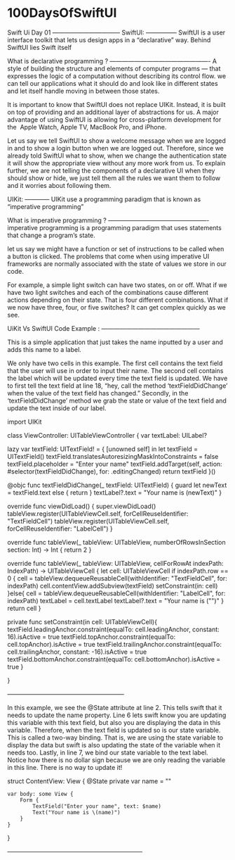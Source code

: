 # 100DaysOfSwiftUI

Swift Ui Day 01
———————————
SwiftUI:
—————
SwiftUI is a user interface toolkit that lets us design apps in a “declarative” way.
Behind SwiftUI lies Swift itself

What is declarative programming ?
————————————————-
A style of building the structure and elements of computer programs — that expresses the logic of a computation without describing its control flow.
we can tell our applications what it should do and look like in different states and let itself handle moving in between those states.

It is important to know that SwiftUI does not replace UIKit. Instead, it is built on top of providing and an additional layer of abstractions for us.
A major advantage of using SwiftUI is allowing for cross-platform development for the  Apple Watch, Apple TV, MacBook Pro, and iPhone.

Let us say we tell SwiftUI to show a welcome message when we are logged in and to show a login button when we are logged out. Therefore, since we already told SwiftUI what to show, when we change the authentication state it will show the appropriate view without any more work from us.
To explain further, we are not telling the components of a declarative UI when they should show or hide, we just tell them all the rules we want them to follow and it worries about following them. 

UIKit:
————
UIKit use a programming paradigm that is known as “imperative programming”

What is imperative	programming ?
————————————————-
imperative programming is a programming paradigm that uses statements that change a program’s state.

let us say we might have a function or set of instructions to be called when a button is clicked.
The problems that come when using imperative UI frameworks are normally associated with the state of values we store in our code.

For example, a simple light switch can have two states, on or off. What if we have two light switches and each of the combinations cause different actions depending on their state. That is four different combinations. What if we now have three, four, or five switches? It can get complex quickly as we see.


UiKit Vs SwiftUI Code Example :
————————————————

This is a simple application that just takes the name inputted by a user and adds this name to a label. 

We only have two cells in this example. The first cell contains the text field that the user will use in order to input their name. The second cell contains the label which will be updated every time the text field is updated.
We have to first tell the text field at line 18, “hey, call the method ‘textFieldDidChange’ when the value of the text field has changed.” Secondly, in the ‘textFieldDidChange’ method we grab the state or value of the text field and update the text inside of our label.

import UIKit

class ViewController: UITableViewController {
  var textLabel: UILabel?
  
  lazy var textField: UITextField! = { [unowned self] in
    let textField = UITextField()
    textField.translatesAutoresizingMaskIntoConstraints = false
    textField.placeholder = "Enter your name"
    textField.addTarget(self, action: #selector(textFieldDidChange), for: .editingChanged)
    return textField
  }()
  
  @objc func textFieldDidChange(_ textField: UITextField) {
    guard let newText = textField.text else {
      return
    }
    textLabel?.text = "Your name is \(newText)"
  }
  
  override func viewDidLoad() {
    super.viewDidLoad()
    tableView.register(UITableViewCell.self, forCellReuseIdentifier: "TextFieldCell")
    tableView.register(UITableViewCell.self, forCellReuseIdentifier: "LabelCell")
  }

  override func tableView(_ tableView: UITableView, numberOfRowsInSection section: Int) -> Int {
    return 2
  }
  
  override func tableView(_ tableView: UITableView, cellForRowAt indexPath: IndexPath) -> UITableViewCell {
    let cell: UITableViewCell
    if indexPath.row == 0 {
      cell = tableView.dequeueReusableCell(withIdentifier: "TextFieldCell", for: indexPath)
      cell.contentView.addSubview(textField)
      setConstraint(in: cell)
    }else{
      cell = tableView.dequeueReusableCell(withIdentifier: "LabelCell", for: indexPath)
      textLabel = cell.textLabel
      textLabel?.text = "Your name is \("")"
    }
    return cell
  }
  
  private func setConstraint(in cell: UITableViewCell){
    textField.leadingAnchor.constraint(equalTo: cell.leadingAnchor, constant: 16).isActive = true
    textField.topAnchor.constraint(equalTo: cell.topAnchor).isActive = true
    textField.trailingAnchor.constraint(equalTo: cell.trailingAnchor, constant: -16).isActive = true
    textField.bottomAnchor.constraint(equalTo: cell.bottomAnchor).isActive = true
  }

}

———————————————————

In this example, we see the @State attribute at line 2. This tells swift that it needs to update the name property. Line 6 lets swift know you are updating this variable with this text field, but also you are displaying the data in this variable. Therefore, when the text field is updated so is our state variable. This is called a two-way binding. That is, we are using the state variable to display the data but swift is also updating the state of the variable when it needs too. Lastly, in line 7, we bind our state variable to the text label. Notice how there is no dollar sign because we are only reading the variable in this line. There is no way to update it!

struct ContentView: View {
    @State private var name = ""

    var body: some View {
        Form {
            TextField("Enter your name", text: $name)
            Text("Your name is \(name)")
        }
    }
}

——————————————————————
